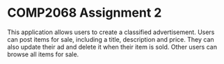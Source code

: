 # COMP2068 Assignment 2

This application allows users to create a classified advertisement. Users can post items for sale, including a title, description and price. They can also update their ad and delete it when their item is sold. Other users can browse all items for sale.

